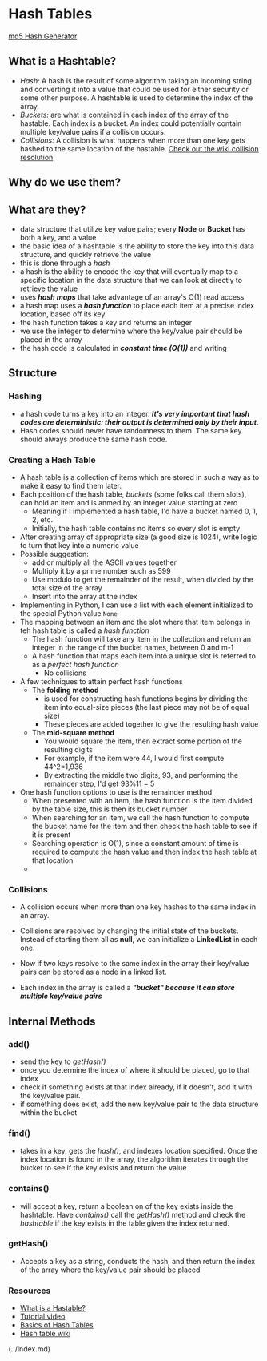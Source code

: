 # Hash Tables

[md5 Hash Generator](http://www.miraclesalad.com/webtools/md5.php)

## What is a Hashtable?

- _Hash:_ A hash is the result of some algorithm taking an incoming string and converting it into a value that could be used for either security or some other purpose. A hashtable is used to determine the index of the array.
- _Buckets:_ are what is contained in each index of the array of the hastable. Each index is a bucket. An index could potentially contain multiple key/value pairs if a collision occurs.
- _Collisions:_ A collision is what happens when more than one key gets hashed to the same location of the hastable. [Check out the wiki collision resolution](https://en.wikipedia.org/wiki/Hash_table#Collision_resolution)

## Why do we use them?

## What are they?

- data structure that utilize key value pairs; every **Node** or **Bucket** has both a key, and a value
- the basic idea of a hashtable is the ability to store the key into this data structure, and quickly retrieve the value
- this is done through a _hash_
- a hash is the ability to encode the key that will eventually map to a specific location in the data structure that we can look at directly to retrieve the value
- uses **_hash maps_** that take advantage of an array's O(1) read access
- a hash map uses a **_hash function_** to place each item at a precise index location, based off its key.
- the hash function takes a key and returns an integer
- we use the integer to determine where the key/value pair should be placed in the array
- the hash code is calculated in **_constant time (O(1))_** and writing

## Structure

### Hashing

- a hash code turns a key into an integer. **_It's very important that hash codes are deterministic: their output is determined only by their input._**
- Hash codes should never have randomness to them. The same key should always produce the same hash code.

### Creating a Hash Table
- A hash table is a collection of items which are stored in such a way as to make it easy to find them later.
- Each position of the hash table, _buckets_ (some folks call them slots), can hold an item and is anmed by an integer value starting at zero
  - Meaning if I implemented a hash table, I'd have a bucket named 0, 1, 2, etc.
  - Initially, the hash table contains no items so every slot is empty
- After creating array of appropriate size (a good size is 1024), write logic to turn that key into a numeric value
- Possible suggestion:
  - add or multiply all the ASCII values together
  - Multiply it by a prime number such as 599
  - Use modulo to get the remainder of the result, when divided by the total size of the array
  - Insert into the array at the index
- Implementing in Python, I can use a list with each element initialized to the special Python value `None`
- The mapping between an item and the slot where that item belongs in teh hash table is called a _hash function_
  - The hash function will take any item in the collection and return an integer in the range of the bucket names, between 0 and m-1
  - A hash function that maps each item into a unique slot is referred to as a _perfect hash function_
    - No collisions
- A few techniques to attain perfect hash functions
  - The **folding method** 
    - is used for constructing hash functions begins by dividing the item into equal-size pieces (the last piece may not be of equal size)
    - These pieces are added together to give the resulting hash value
  - The **mid-square method**
    - You would square the item, then extract some portion of the resulting digits
    - For example, if the item were 44, I would first compute 44^2=1,936
    - By extracting the middle two digits, 93, and performing the remainder step, I'd get 93%11 = 5
- One hash function options to use is the remainder method
  - When presented with an item, the hash function is the item divided by the table size, this is then its bucket number
  - When searching for an item, we call the hash function to compute the bucket name for the item and then check the hash table to see if it is present
  - Searching operation is O(1), since a constant amount of time is required to compute the hash value and then index the hash table at that location
  - 

### Collisions

- A collision occurs when more than one key hashes to the same index in an array.

- Collisions are resolved by changing the initial state of the buckets. Instead of starting them all as **null**, we can initialize a **LinkedList** in each one.
- Now if two keys resolve to the same index in the array their key/value pairs can be stored as a node in a linked list.
- Each index in the array is called a **_"bucket" because it can store multiple key/value pairs_**

## Internal Methods

### add()

- send the key to _getHash()_
- once you determine the index of where it should be placed, go to that index
- check if something exists at that index already, if it doesn't, add it with the key/value pair.
- if something does exist, add the new key/value pair to the data structure within the bucket

### find()

- takes in a key, gets the _hash()_, and indexes location specified. Once the index location is found in the array, the algorithm iterates through the bucket to see if the key exists and return the value

### contains()

- will accept a key, return a boolean on of the key exists inside the hashtable. Have _contains()_ call the _getHash()_ method and check the _hashtable_ if the key exists in the table given the index returned.

### getHash()

- Accepts a key as a string, conducts the hash, and then return the index of the array where the key/value pair should be placed

### Resources
- [What is a Hastable?](https://codefellows.github.io/common_curriculum/data_structures_and_algorithms/Code_401/class-30/resources/Hashtables.html)
- [Tutorial video](https://www.youtube.com/watch?v=MfhjkfocRR0)
- [Basics of Hash Tables](https://www.hackerearth.com/practice/data-structures/hash-tables/basics-of-hash-tables/tutorial/)
- [Hash table wiki](https://en.wikipedia.org/wiki/Hash_table)

 (../index.md)
